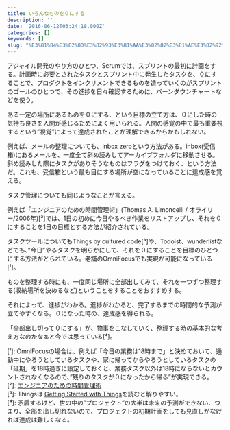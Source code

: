 ```yaml
---
title: いろんなものを０にする
description: ''
date: '2016-06-12T03:24:18.000Z'
categories: []
keywords: []
slug: "%E3%81%84%E3%82%8D%E3%82%93%E3%81%AA%E3%82%82%E3%81%AE%E3%82%92%EF%BC%90%E3%81%AB%E3%81%99%E3%82%8B"
---
```

アジャイル開発のやり方のひとつ、Scrumでは、スプリントの最初に計画をする。計画時に必要とされたタスクとスプリント中に発生したタスクを、０にすることで、プロダクトをインクリメントできるものを造っていくのがスプリントのゴールのひとつで、その進捗を日々確認するために、バーンダウンチャートなどを使う。

ある一定の場所にあるものを０にする、という目標の立て方は、０にした時の気持ち良さを人間が感じるためによく用いられる。人間の感覚の中で最も重要視するという”視覚”によって達成されたことが理解できるからかもしれない。

例えば、メールの整理についても、inbox zeroという方法がある。inbox(受信箱)にあるメールを、一度全て斜め読みしてアーカイブフォルダに移動させる。斜め読みした際にタスクがありそうなものはフラグをつけておく、という方法だ。これも、受信箱という最も目にする場所が空になっていることに達成感を覚える。

タスク管理についても同じようなことが言える。

例えば「エンジニアのための時間管理術」(Thomas A. Limoncelli / オライリー/2006年)\[²\]では、1日の初めに今日やるべき作業をリストアップし、それを０にすることを1日の目標とする方法が紹介されている。

タスクツールについてもThings by cultured code\[³\]や、Todoist、wunderlistなどでも、”今日”やるタスクを明らかにして、それを０にすることを目標のひとつにする方法がとられている。老舗のOmniFocusでも実現が可能になっている\[¹\]。

ものを整理する時にも、一度同じ場所に全部出してみて、それを一つずつ整理する(収納場所を決めるなど)ということをすることをおすすめする。

それによって、進捗がわかる。進捗がわかると、完了するまでの時間的な予測が立てやすくなる。０になった時の、達成感を得られる。

「全部出し切って０にする」が、物事をこなしていく、整理する時の基本的な考え方なのかなぁと今では思っている\[⁴\]。

\[¹\]: OmniFocusの場合は、例えば「今日の業務は18時まで」と決めておいて、通勤中にやろうとしているタスクや、家に帰ってからやろうとしているタスクの「延期」を18時過ぎに設定しておくと、業務タスク以外は18時にならないとカウントされなくなるので、”残りのタスクが０になったから帰る”が実現できる。  
\[²\]: [エンジニアのための時間管理術](http://www.amazon.co.jp/gp/product/4873113075/ref=as_li_ss_tl?ie=UTF8&camp=247&creative=7399&creativeASIN=4873113075&linkCode=as2&tag=qli-22)  
\[³\]: Thingsは [Getting Started with Things](https://culturedcode.com/things/guide/)を読むと解りやすい。  
\[⁴\]: 矛盾するけど、世の中の”プロジェクト”の大半は未来の予測ができない、つまり、全部を出し切れないので、プロジェクトの初期計画をしても見直しがなければ達成は難しくなる。